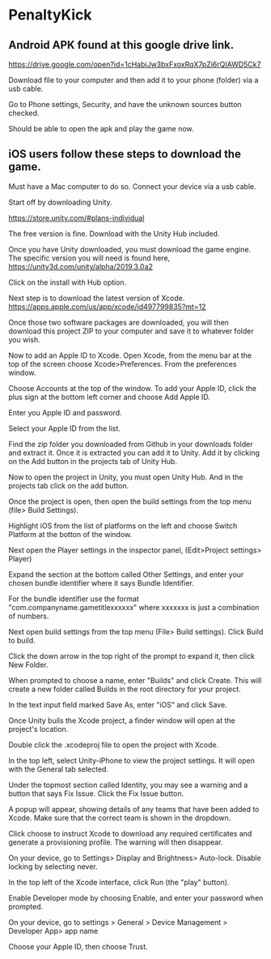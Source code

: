 # PenaltyKick

Android APK found at this google drive link. 
---------

https://drive.google.com/open?id=1cHabiJw3bxFxoxRqX7pZi6rQIAWD5Ck7

Download file to your computer and then add it to your phone (folder) via a usb cable.

Go to Phone settings, Security, and have the unknown sources button checked. 

Should be able to open the apk and play the game now. 

iOS users follow these steps to download the game.
--------------------
Must have a Mac computer to do so. Connect your device via a usb cable.

Start off by downloading Unity. 

https://store.unity.com/#plans-individual

The free version is fine. Download with the Unity Hub included. 

Once you have Unity downloaded, you must download the game engine. The specific version you will need is found here, https://unity3d.com/unity/alpha/2019.3.0a2

Click on the install with Hub option. 

Next step is to download the latest version of Xcode. https://apps.apple.com/us/app/xcode/id497799835?mt=12

Once those two software packages are downloaded, you will then download this project ZIP to your computer and save it to whatever folder you wish. 

Now to add an Apple ID to Xcode. Open Xcode, from the menu bar at the top of the screen choose Xcode>Preferences. From the preferences window. 

Choose Accounts at the top of the window. To add your Apple ID, click the plus sign at the bottom left corner and choose Add Apple ID. 

Enter you Apple ID and password.

Select your Apple ID from the list.

Find the zip folder you downloaded from Github in your downloads folder and extract it. Once it is extracted you can add it to Unity. Add it by clicking on the Add button in the projects tab of Unity Hub. 

Now to open the project in Unity, you must open Unity Hub. And in the projects tab click on the add button.

Once the project is open, then open the build settings from the top menu (file> Build Settings).

Highlight iOS from the list of platforms on the left and choose Switch Platform at the botton of the window. 

Next open the Player settings in the inspector panel, (Edit>Project settings> Player)

Expand the section at the bottom called Other Settings, and enter your chosen bundle identifier where it says Bundle Identifier.

For the bundle identifier use the format "com.companyname.gametitlexxxxxx" where xxxxxxx is just a combination of numbers. 

Next open build settings from the top menu (File> Build settings). Click Build to build. 

Click the down arrow in the top right of the prompt to expand it, then click New Folder. 

When prompted to choose a name, enter "Builds" and click Create. This will create a new folder called Builds in the root directory for your project. 

In the text input field marked Save As, enter "iOS" and click Save.

Once Unity buils the Xcode project, a finder window will open at the project's location. 

Double click the .xcodeproj file to open the project with Xcode.

In the top left, select Unity-iPhone to view the project settings. It will open with the General tab selected.

Under the topmost section called Identity, you may see a warning and a button that says Fix Issue. Click the Fix Issue button. 

A popup will appear, showing details of any teams that have been added to Xcode. Make sure that the correct team is shown in the dropdown.

Click choose to instruct Xcode to download any required certificates and generate a provisioning profile. The warning will then disappear. 

On your device, go to Settings> Display and Brightness> Auto-lock. Disable locking by selecting never.

In the top left of the Xcode interface, click Run (the "play" button).

Enable Developer mode by choosing Enable, and enter your password when prompted. 

On your device, go to settings > General > Device Management > Developer App> app name

Choose your Apple ID, then choose Trust. 







